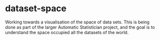dataset-space
=============

Working towards a visualisation of the space of data sets. This is being done as part of the larger Automatic Statistician project, and the goal is to understand the space occupied all the datasets of the world. 
